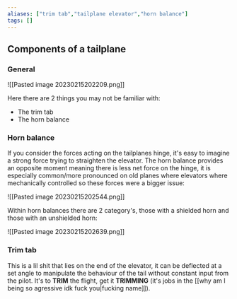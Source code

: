 ```yaml
---
aliases: ["trim tab","tailplane elevator","horn balance"]
tags: []
---
```


## Components of a tailplane

### General

![[Pasted image 20230215202209.png]]

Here there are 2 things you may not be familiar with:
- The trim tab
- The horn balance

### Horn balance

If you consider the forces acting on the tailplanes hinge, it's easy to imagine a strong force trying to straighten the elevator. The horn balance provides an opposite moment meaning there is less net force on the hinge, it is especially common/more pronounced on old planes where elevators where mechanically controlled so these forces were a bigger issue:

![[Pasted image 20230215202544.png]]

Within horn balances there are 2 category's, those with a shielded horn and those with an unshielded horn:

![[Pasted image 20230215202639.png]]

### Trim tab

This is a lil shit that lies on the end of the elevator, it can be deflected at a set angle to manipulate the behaviour of the tail without constant input from the pilot. It's to __TRIM__ the flight, get it __TRIMMING__ (it's jobs in the [[why am I being so agressive idk fuck you|fucking name]]).

